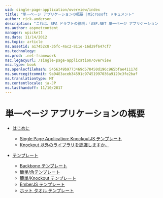 ```yaml
---
uid: single-page-application/overview/index
title: "単一ページ アプリケーションの概要 |Microsoft ドキュメント"
author: rick-anderson
description: "これは、SPA ドラフトの説明:「ASP.NET 単一ページ アプリケーション (SPA) は、MVC 4 beta プレビューの新機能です。 向上エンド ツー エンド e を提供しています."
ms.author: aspnetcontent
manager: wpickett
ms.date: 11/14/2012
ms.topic: article
ms.assetid: a17452c8-35fc-4ac2-811e-16d29f647cf7
ms.technology: 
ms.prod: .net-framework
msc.legacyurl: /single-page-application/overview
msc.type: book
ms.openlocfilehash: 5456349b9773469d570450d196c965bfae41117d
ms.sourcegitcommit: 9a9483aceb34591c97451997036a9120c3fe2baf
ms.translationtype: MT
ms.contentlocale: ja-JP
ms.lasthandoff: 11/10/2017
---
```

<a name="single-page-application-overview"></a>単一ページ アプリケーションの概要
====================
- [はじめに](introduction/index.md)

    - [Single Page Application: KnockoutJS テンプレート](introduction/knockoutjs-template.md)
    - [Knockout 以外のライブラリを認識しますか。](introduction/other-libraries.md)
- [テンプレート](templates/index.md)

    - [Backbone テンプレート](templates/backbonejs-template.md)
    - [簡単/角テンプレート](templates/breezeangular-template.md)
    - [簡単/Knockout テンプレート](templates/breezeknockout-template.md)
    - [EmberJS テンプレート](templates/emberjs-template.md)
    - [ホット タオル テンプレート](templates/hottowel-template.md)
